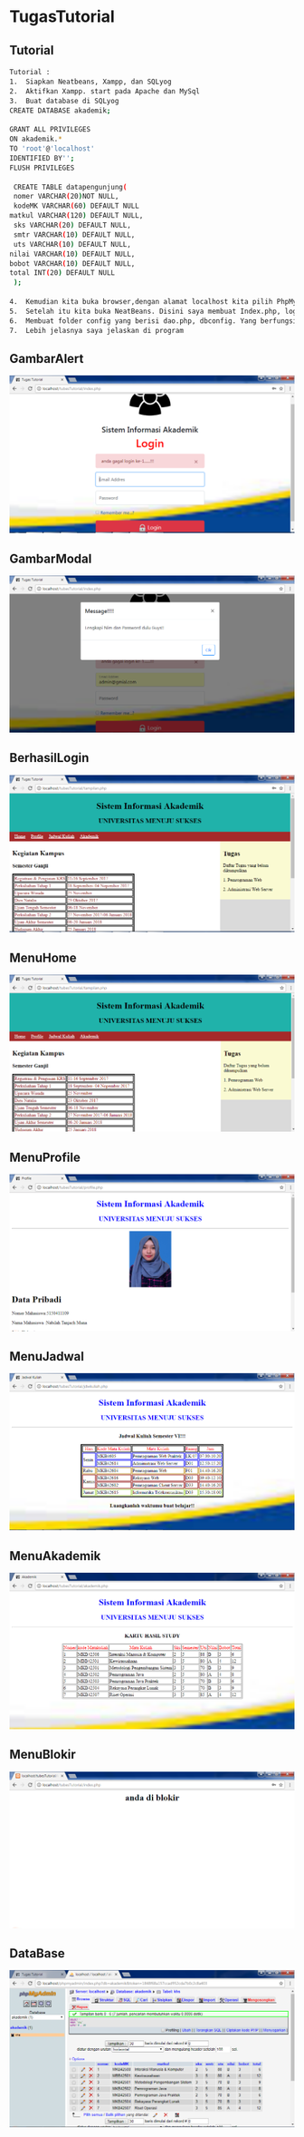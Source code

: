 # TugasTutorial
## Tutorial
````sh
Tutorial :
1.	Siapkan Neatbeans, Xampp, dan SQLyog
2.	Aktifkan Xampp. start pada Apache dan MySql
3.	Buat database di SQLyog
CREATE DATABASE akademik;			

GRANT ALL PRIVILEGES
ON akademik.*
TO 'root'@'localhost'
IDENTIFIED BY'';
FLUSH PRIVILEGES

 CREATE TABLE datapengunjung(
 nomer VARCHAR(20)NOT NULL,
 kodeMK VARCHAR(60) DEFAULT NULL
matkul VARCHAR(120) DEFAULT NULL, 
 sks VARCHAR(20) DEFAULT NULL,
 smtr VARCHAR(10) DEFAULT NULL,
 uts VARCHAR(10) DEFAULT NULL,
nilai VARCHAR(10) DEFAULT NULL,
bobot VARCHAR(10) DEFAULT NULL,
total INT(20) DEFAULT NULL
 );

4.	Kemudian kita buka browser,dengan alamat localhost kita pilih PhpMyAdmin untuk mengisi database yang telah kita buat.
5.	Setelah itu kita buka NeatBeans. Disini saya membuat Index.php, login.php, tampilan.php, akademik.php, jdwlkuliah.php, profile.php
6.	Membuat folder config yang berisi dao.php, dbconfig. Yang berfungsi untuk menghubungkan ke database yang telah kita buat tadi  dan menampilkan data yang telah kita buat melalui database.
7.	Lebih jelasnya saya jelaskan di program
````
## GambarAlert
![alert](https://github.com/NabilahTm/TugasTutorial/blob/master/g1%20aler.PNG)
## GambarModal
![modal](https://github.com/NabilahTm/TugasTutorial/blob/master/g2%20modal%20apabila%20user%26pasword%20belum%20lengkap.PNG)
## BerhasilLogin
![berhasillogin](https://github.com/NabilahTm/TugasTutorial/blob/master/g3%20tampilan%20berhasil%20login.PNG)
## MenuHome
![home](https://github.com/NabilahTm/TugasTutorial/blob/master/g4%20menu%20home.PNG)
## MenuProfile
![prifile](https://github.com/NabilahTm/TugasTutorial/blob/master/g5%20menu%20profile.PNG)
## MenuJadwal
![jadwal](https://github.com/NabilahTm/TugasTutorial/blob/master/g6%20menujadwal.PNG)
## MenuAkademik
![akademik](https://github.com/NabilahTm/TugasTutorial/blob/master/g7%20menu%20akademik.PNG)
## MenuBlokir
![blokir](https://github.com/NabilahTm/TugasTutorial/blob/master/g8%20blokir.PNG)
## DataBase
![database](https://github.com/NabilahTm/TugasTutorial/blob/master/g9%20db.PNG)
